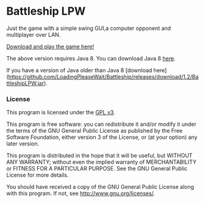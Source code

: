 Battleship LPW
====================

Just the game with a simple swing GUI,a computer opponent and multiplayer over LAN.

[Download and play the game here!](https://github.com/LoadingPleaseWait/Battleship/releases/download/v1.3.1/BattleshipLPW.jar)

The above version requires Java 8. You can download Java 8 [here](http://www.oracle.com/technetwork/java/javase/downloads/index.html).

If you have a version of Java older than Java 8 [download here]
(https://github.com/LoadingPleaseWait/Battleship/releases/download/1.2/BattleshipLPW.jar).

### License

This program is licensed under the [GPL v3](http://www.gnu.org/licenses).

This program is free software: you can redistribute it and/or modify
it under the terms of the GNU General Public License as published by
the Free Software Foundation, either version 3 of the License, or
(at your option) any later version.

This program is distributed in the hope that it will be useful,
but WITHOUT ANY WARRANTY; without even the implied warranty of
MERCHANTABILITY or FITNESS FOR A PARTICULAR PURPOSE.  See the
GNU General Public License for more details.

You should have received a copy of the GNU General Public License
along with this program.  If not, see <http://www.gnu.org/licenses/>.
